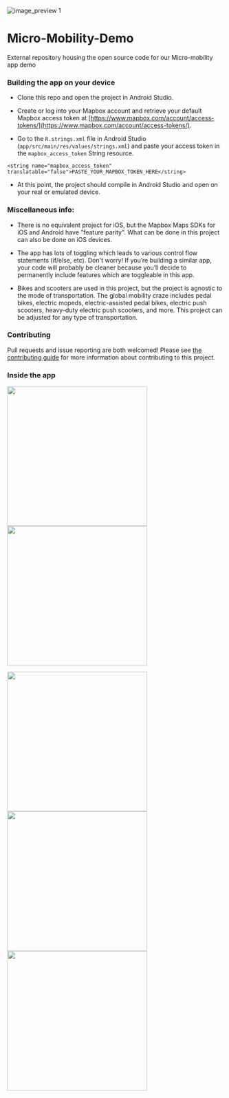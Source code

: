 ![image_preview 1](https://user-images.githubusercontent.com/4394910/53114566-e7fa8700-34f8-11e9-91a6-2e60e39501db.gif)


# Micro-Mobility-Demo


External repository housing the open source code for our Micro-mobility app demo


### Building the app on your device

- Clone this repo and open the project in Android Studio.

- Create or log into your Mapbox account and retrieve your default Mapbox access token at [https://www.mapbox.com/account/access-tokens/](https://www.mapbox.com/account/access-tokens/).

- Go to the `R.strings.xml` file in Android Studio (`app/src/main/res/values/strings.xml`) and paste your access token in the `mapbox_access_token` String resource.

```<string name="mapbox_access_token" translatable="false">PASTE_YOUR_MAPBOX_TOKEN_HERE</string>```

- At this point, the project should compile in Android Studio and open on your real or emulated device.

### Miscellaneous info:

- There is no equivalent project for iOS, but the Mapbox Maps SDKs for iOS and Android have "feature parity". What can be done in this project can also be done on iOS devices.

- The app has lots of toggling which leads to various control flow statements (if/else, etc). Don't worry! If you’re building a similar app, your code will probably be cleaner because you’ll decide to permanently include features which are toggleable in this app.

- Bikes and scooters are used in this project, but the project is agnostic to the mode of transportation. The global mobility craze includes pedal bikes, electric mopeds, electric-assisted pedal bikes, electric push scooters, heavy-duty electric push scooters, and more. This project can be adjusted for any type of transportation.


### Contributing

Pull requests and issue reporting are both welcomed! Please see [the contributing guide](https://github.com/mapbox/Micro-Mobility-Demo/blob/master/CONTRIBUTING.md) for more information about contributing to this project.


### Inside the app

<img src="https://user-images.githubusercontent.com/4394910/53115066-1331a600-34fa-11e9-93d8-c7825849bf2a.gif" width="325"/> <img src="https://user-images.githubusercontent.com/4394910/53114927-cea60a80-34f9-11e9-9d5e-cd7156593a77.gif" width="325"/> 

<img src="https://user-images.githubusercontent.com/4394910/53114928-cea60a80-34f9-11e9-94c6-01af0a9c1e32.gif" width="325"/> <img src="https://user-images.githubusercontent.com/4394910/53114930-cea60a80-34f9-11e9-99d7-6504d6a464bb.gif" width="325"/> 
<img src="https://user-images.githubusercontent.com/4394910/53114932-cf3ea100-34f9-11e9-95d9-3e6755703233.gif" width="325"/> 
